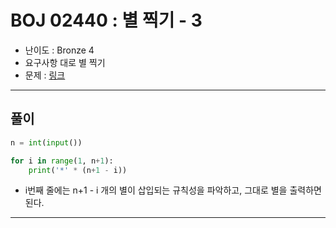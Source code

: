 # BOJ 02440 : 별 찍기 - 3
- 난이도 : Bronze 4
- 요구사항 대로 별 찍기
- 문제 : [링크](https://www.acmicpc.net/problem/2440)

---  

## 풀이
```python
n = int(input())

for i in range(1, n+1):
    print('*' * (n+1 - i))

```
- i번째 줄에는 n+1 - i 개의 별이 삽입되는 규칙성을 파악하고, 그대로 별을 출력하면 된다.

---
